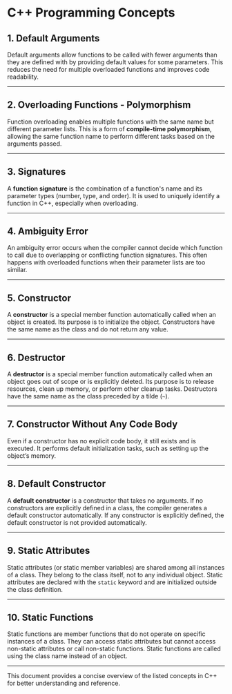 # **C++ Programming Concepts**

## 1. **Default Arguments**
Default arguments allow functions to be called with fewer arguments than they are defined with by providing default values for some parameters. This reduces the need for multiple overloaded functions and improves code readability.

---

## 2. **Overloading Functions - Polymorphism**
Function overloading enables multiple functions with the same name but different parameter lists. This is a form of **compile-time polymorphism**, allowing the same function name to perform different tasks based on the arguments passed.

---

## 3. **Signatures**
A **function signature** is the combination of a function's name and its parameter types (number, type, and order). It is used to uniquely identify a function in C++, especially when overloading.

---

## 4. **Ambiguity Error**
An ambiguity error occurs when the compiler cannot decide which function to call due to overlapping or conflicting function signatures. This often happens with overloaded functions when their parameter lists are too similar.

---

## 5. **Constructor**
A **constructor** is a special member function automatically called when an object is created. Its purpose is to initialize the object. Constructors have the same name as the class and do not return any value.

---

## 6. **Destructor**
A **destructor** is a special member function automatically called when an object goes out of scope or is explicitly deleted. Its purpose is to release resources, clean up memory, or perform other cleanup tasks. Destructors have the same name as the class preceded by a tilde (`~`).

---

## 7. **Constructor Without Any Code Body**
Even if a constructor has no explicit code body, it still exists and is executed. It performs default initialization tasks, such as setting up the object’s memory.

---

## 8. **Default Constructor**
A **default constructor** is a constructor that takes no arguments. If no constructors are explicitly defined in a class, the compiler generates a default constructor automatically. If any constructor is explicitly defined, the default constructor is not provided automatically.

---

## 9. **Static Attributes**
Static attributes (or static member variables) are shared among all instances of a class. They belong to the class itself, not to any individual object. Static attributes are declared with the `static` keyword and are initialized outside the class definition.

---

## 10. **Static Functions**
Static functions are member functions that do not operate on specific instances of a class. They can access static attributes but cannot access non-static attributes or call non-static functions. Static functions are called using the class name instead of an object.

---

This document provides a concise overview of the listed concepts in C++ for better understanding and reference.
